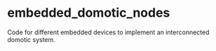 # embedded_domotic_nodes
Code for different embedded devices to implement an interconnected domotic system.
